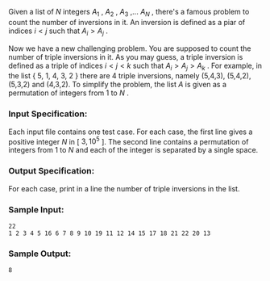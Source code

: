 <!-- Title
Triple Inversions (35)
-->
Given a list of $N$ integers $A_1$ , $A_2$ , $A_3$ ,... $A_N$ , there's a
famous problem to count the number of inversions in it. An inversion is
defined as a piar of indices $i < j$ such that $A_i > A_j$ .

Now we have a new challenging problem. You are supposed to count the number of
triple inversions in it. As you may guess, a triple inversion is defined as a
triple of indices $i < j < k$ such that $A_i > A_j > A_k$ . For example, in
the list { 5, 1, 4, 3, 2 } there are 4 triple inversions, namely (5,4,3),
(5,4,2), (5,3,2) and (4,3,2). To simplify the problem, the list $A$ is given
as a permutation of integers from 1 to $N$ .

### Input Specification:

Each input file contains one test case. For each case, the first line gives a
positive integer $N$ in [ $3, 10^5$ ]. The second line contains a permutation
of integers from 1 to $N$ and each of the integer is separated by a single
space.

### Output Specification:

For each case, print in a line the number of triple inversions in the list.

### Sample Input:

    
    
    22
    1 2 3 4 5 16 6 7 8 9 10 19 11 12 14 15 17 18 21 22 20 13
    

### Sample Output:

    
    
    8
    

